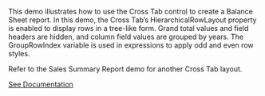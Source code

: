 ﻿This demo illustrates how to use the Cross Tab control to create a Balance Sheet report. In this demo, the Cross Tab’s HierarchicalRowLayout property is enabled to display rows in a tree-like form. Grand total values and field headers are hidden, and column field values are grouped by years. The GroupRowIndex variable is used in expressions to apply odd and even row styles.

Refer to the Sales Summary Report demo for another Cross Tab layout.

<a href="https://docs.devexpress.com/XtraReports/401303" target="_blank">See Documentation</a>
